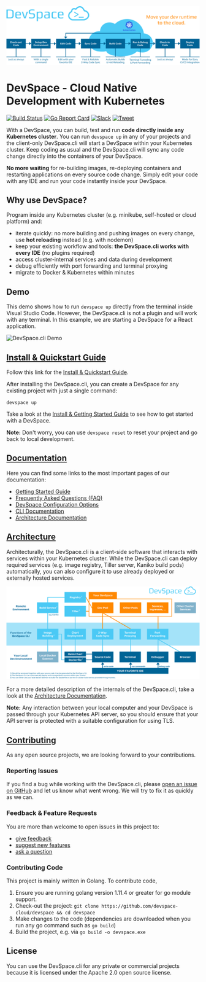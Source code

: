 ![DevSpace Workflow](docs/website/static/img/header-readme.svg)

# DevSpace - Cloud Native Development with Kubernetes
[![Build Status](https://travis-ci.org/devspace-cloud/devspace.svg?branch=master)](https://travis-ci.org/devspace-cloud/devspace)
[![Go Report Card](https://goreportcard.com/badge/github.com/devspace-cloud/devspace)](https://goreportcard.com/report/github.com/devspace-cloud/devspace)
[![Slack](http://slack.devspace-cloud.com/badge.svg)](http://slack.devspace-cloud.com/)
[![Tweet](https://img.shields.io/twitter/url/http/shields.io.svg?style=social)](https://twitter.com/home?status=Just%20found%20out%20about%20%23DevSpace%20CLI%3A%20https%3A//github.com/devspace-cloud/devspace%0A%0AIt%20lets%20you%20build%20cloud%20native%20software%20directly%20on%20top%20of%20%23Kubernetes%20and%20%23Docker%0A%23CloudNative%20%23k8s)

With a DevSpace, you can build, test and run **code directly inside any Kubernetes cluster**. You can run `devspace up` in any of your projects and the client-only DevSpace.cli will start a DevSpace within your Kubernetes cluster. Keep coding as usual and the DevSpace.cli will sync any code change directly into the containers of your DevSpace. 

**No more waiting** for re-building images, re-deploying containers and restarting applications on every source code change. Simply edit your code with any IDE and run your code instantly inside your DevSpace.

## Why use DevSpace?
Program inside any Kubernetes cluster (e.g. minikube, self-hosted or cloud platform) and:
- iterate quickly: no more building and pushing images on every change, use **hot reloading** instead (e.g. with nodemon)
- keep your existing workflow and tools: **the DevSpace.cli works with every IDE** (no plugins required)
- access cluster-internal services and data during development
- debug efficiently with port forwarding and terminal proxying
- migrate to Docker & Kubernetes within minutes

## Demo
This demo shows how to run `devspace up` directly from the terminal inside Visual Studio Code. However, the DevSpace.cli is not a plugin and will work with any terminal. In this example, we are starting a DevSpace for a React application.

![DevSpace.cli Demo](docs/website/static/img/devspace-cli-demo-readme.gif)

## [Install & Quickstart Guide](https://devspace-cloud.com/getting-started/)
Follow this link for the [Install & Quickstart Guide](https://devspace-cloud.com/getting-started/).

After installing the DevSpace.cli, you can create a DevSpace for any existing project with just a single command:
```
devspace up
```
Take a look at the [Install & Getting Started Guide](https://devspace-cloud.com/getting-started/) to see how to get started with a DevSpace.

**Note:** Don't worry, you can use `devspace reset` to reset your project and go back to local development.

## [Documentation](https://docs.devspace-cloud.com/docs/getting-started/quickstart.html)
Here you can find some links to the most important pages of our documentation:
- [Getting Started Guide](https://devspace-cloud.com/getting-started/)
- [Frequently Asked Questions (FAQ)](https://docs.devspace-cloud.com/docs/getting-started/faq.html)
- [DevSpace Configuration Options](https://docs.devspace-cloud.com/docs/configuration/config.yaml.html)
- [CLI Documentation](https://docs.devspace-cloud.com/docs/cli/init.html)
- [Architecture Documentation](https://docs.devspace-cloud.com/docs/advanced/architecture.html)

## [Architecture](https://docs.devspace-cloud.com/docs/advanced/architecture.html)
Architecturally, the DevSpace.cli is a client-side software that interacts with services within your Kubernetes cluster. While the DevSpace.cli can deploy required services (e.g. image registry, Tiller server, Kaniko build pods) automatically, you can also configure it to use already deployed or externally hosted services.

![DevSpace.cli Architecture](docs/website/static/img/devspace-architecture.svg)

For a more detailed description of the internals of the DevSpace.cli, take a look at the [Architecture Documentation](https://docs.devspace-cloud.com/docs/advanced/architecture.html).

**Note:** Any interaction between your local computer and your DevSpace is passed through your Kubernetes API server, so you should ensure that your API server is protected with a suitable configuration for using TLS.

## [Contributing](CONTRIBUTING.md)
As any open source projects, we are looking forward to your contributions.

### Reporting Issues
If you find a bug while working with the DevSpace.cli, please [open an issue on GitHub](https://github.com/devspace-cloud/devspace/issues/new?labels=kind%2Fbug&template=bug-report.md&title=Bug:) and let us know what went wrong. We will try to fix it as quickly as we can.

### Feedback & Feature Requests
You are more than welcome to open issues in this project to:
- [give feedback](https://github.com/devspace-cloud/devspace/issues/new?labels=kind%2Ffeedback&title=Feedback:)
- [suggest new features](https://github.com/devspace-cloud/devspace/issues/new?labels=kind%2Ffeature&template=feature-request.md&title=Feature%20Request:)
- [ask a question](https://github.com/devspace-cloud/devspace/issues/new?labels=kind%2Fquestion&title=Question:)

### Contributing Code
This project is mainly written in Golang. To contribute code,
1. Ensure you are running golang version 1.11.4 or greater for go module support.
2. Check-out the project: `git clone https://github.com/devspace-cloud/devspace && cd devspace`
3. Make changes to the code (dependencies are downloaded when you run any go command such as `go build`)
4. Build the project, e.g. via `go build -o devspace.exe`

## License
You can use the DevSpace.cli for any private or commercial projects because it is licensed under the Apache 2.0 open source license.

